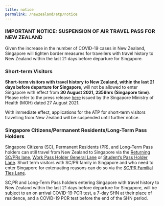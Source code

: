 ```yaml
---
title: notice
permalink: /newzealand/atp/notice
---
```

### IMPORTANT NOTICE: SUSPENSION OF AIR TRAVEL PASS FOR NEW ZEALAND

Given the increase in the number of COVID-19 cases in New Zealand, Singapore will tighten border measures for travellers with travel history to New Zealand within the last 21 days before departure for Singapore. 

### Short-term Visitors 

**Short-term visitors with travel history to New Zealand, within the last 21 days before departure for Singapore**, will not be allowed to enter Singapore with effect from **30 August 2021, 2359hrs (Singapore time)**. Please refer to the press release [here]() issued by the Singapore Ministry of Health (MOH) dated 27 August 2021. 

With immediate effect, applications for the ATP for short-term visitors travelling from New Zealand will be suspended until further notice. 


### Singapore Citizens/Permanent Residents/Long-Term Pass Holders 

Singapore Citizens (SC), Permanent Residents (PR), and Long-Term Pass holders can still travel from New Zealand to Singapore via the [Returning SC/PRs lane](/sc-pr/requirements-and-process), [Work Pass Holder General Lane](/wphl/overview) or [Student’s Pass Holder Lane](/stpl/requirements-and-process). Short term visitors with SC/PR family in Singapore and who need to enter Singapore for extenuating reasons can do so via the [SC/PR Familial Ties Lane](/scpr-familial-ties-lane/requirements-and-process).

SC,PR and Long-Term Pass holders entering Singapore with travel history to New Zealand within the last 21 days before departure for Singapore, will be subject to an on arrival COVID-19 PCR test, a 7-day SHN at their place of residence, and a COVID-19 PCR test before the end of the SHN period. 
